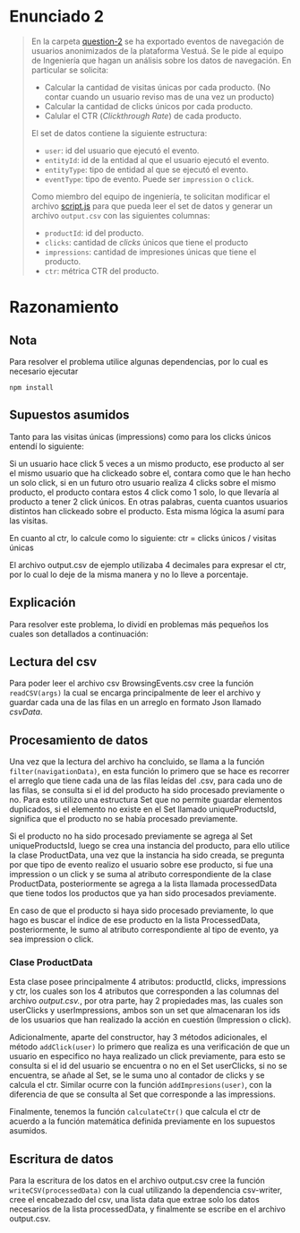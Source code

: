 # Enunciado 2

> En la carpeta [question-2](https://bitbucket.org/vestua-com/questions/src/main/question-2/) se ha exportado eventos de navegación de usuarios anonimizados de la plataforma Vestuá. Se le pide al equipo de Ingeniería que hagan un análisis sobre los datos de navegación. En particular se solicita:
>
> - Calcular la cantidad de visitas únicas por cada producto. (No contar cuando un usuario reviso mas de una vez un producto)
> - Calcular la cantidad de clicks únicos por cada producto.
> - Calular el CTR (*Clickthrough Rate*) de cada producto.
> 
> El set de datos contiene la siguiente estructura:
> 
> - `user`: id del usuario que ejecutó el evento.
> - `entityId`: id de la entidad al que el usuario ejecutó el evento.
> - `entityType`: tipo de entidad al que se ejecutó el evento.
> - `eventType`: tipo de evento. Puede ser `impression` o `click`.
> 
> Como miembro del equipo de ingeniería, te solicitan modificar el archivo [script.js](https://bitbucket.org/vestua-com/questions/src/main/question-2/script.js) para que pueda leer el set de datos y generar un archivo `output.csv` con las siguientes columnas:
> 
> - `productId`: id del producto.
> - `clicks`: cantidad de *clicks* únicos que tiene el producto
> - `impressions`: cantidad de impresiones únicas que tiene el producto.
> - `ctr`: métrica CTR del producto.

# Razonamiento

## Nota
Para resolver el problema utilice algunas dependencias, por lo cual es necesario ejecutar

```
npm install
```

## Supuestos asumidos
Tanto para las visitas únicas (impressions) como para los clicks únicos entendí lo siguiente:

Si un usuario hace click 5 veces a un mismo producto, ese producto al ser el mismo usuario que ha clickeado sobre el, contara como que le han hecho un solo click, si en un futuro otro usuario realiza 4 clicks sobre el mismo producto, el producto contara estos 4 click como 1 solo, lo que llevaría al producto a tener 2 click únicos. En otras palabras, cuenta cuantos usuarios distintos han clickeado sobre el producto. Esta misma lógica la asumí para las visitas.

En cuanto al ctr, lo calcule como lo siguiente:
    ctr = clicks únicos  / visitas únicas 

El archivo output.csv de ejemplo utilizaba 4 decimales para expresar el ctr, por lo cual lo deje de la misma manera y no lo lleve a porcentaje.


## Explicación

Para resolver este problema, lo dividí en problemas más pequeños los cuales son detallados a continuación:

## Lectura del csv

Para poder leer el archivo csv BrowsingEvents.csv cree la función ``readCSV(args)`` la cual se encarga principalmente de leer el archivo y guardar cada una de las filas en un arreglo en formato Json llamado _csvData_.

## Procesamiento de datos

Una vez que la lectura del archivo ha concluido, se llama a la función ``filter(navigationData)``, en esta función lo primero que se hace es recorrer el arreglo que tiene cada una de las filas leídas del .csv, para cada uno de las filas, se consulta si el id del producto ha sido procesado previamente o no. Para esto utilizo una estructura Set que no permite guardar elementos duplicados, si el elemento no existe en el Set llamado uniqueProductsId, significa que el producto no se había procesado previamente.

Si el producto no ha sido procesado previamente se agrega al Set uniqueProductsId, luego se crea una instancia del producto, para ello utilice la clase ProductData, una vez que la instancia ha sido creada, se pregunta por que tipo de evento realizo el usuario sobre ese producto, si fue una impression o un click y se suma al atributo correspondiente de la clase ProductData, posteriormente se agrega a la lista llamada processedData que tiene todos los productos que ya han sido procesados previamente.

En caso de que el producto si haya sido procesado previamente, lo que hago es buscar el índice de ese producto en la lista ProcessedData, posteriormente, le sumo al atributo correspondiente al tipo de evento, ya sea impression o click.

### Clase ProductData
Esta clase posee principalmente 4 atributos: productId, clicks, impressions y ctr, los cuales son los 4 atributos que corresponden a las columnas del archivo _output.csv._, por otra parte, hay 2 propiedades mas, las cuales son userClicks y userImpressions, ambos son un set que almacenaran los ids de los usuarios que han realizado la acción en cuestión (Impression o click).

Adicionalmente, aparte del constructor, hay 3 métodos adicionales, el método ``addClick(user)`` lo primero que realiza es una verificación de que un usuario en especifico no haya realizado un click previamente, para esto se consulta si el id del usuario se encuentra o no en el Set userClicks, si no se encuentra, se añade al Set, se le suma uno al contador de clicks y se calcula el ctr. Similar ocurre con la función ``addImpresions(user)``, con la diferencia de que se consulta al Set que corresponde a las impressions.

Finalmente, tenemos la función ``calculateCtr()`` que calcula el ctr de acuerdo a la función matemática definida previamente en los supuestos asumidos.

## Escritura de datos

Para la escritura de los datos en el archivo output.csv cree la función ``writeCSV(processedData)`` con la cual utilizando la dependencia csv-writer, cree el encabezado del csv, una lista data que extrae solo los datos necesarios de la lista processedData, y finalmente se escribe en el archivo output.csv.




